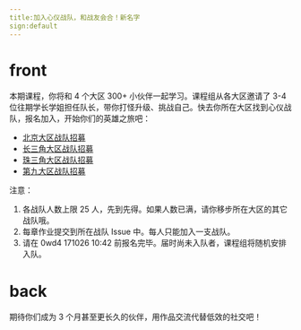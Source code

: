 ```yaml
---
title:加入心仪战队，和战友会合！新名字
sign:default
---
```


# front
本期课程，你将和 4 个大区 300+ 小伙伴一起学习。课程组从各大区邀请了 3-4 位往期学长学姐担任队长，带你打怪升级、挑战自己。快去你所在大区找到心仪战队，报名加入，开始你们的英雄之旅吧：

- [北京大区战队招募](https://github.com/AIWriter/Writer005/issues?q=is%3Aissue+is%3Aopen+label%3A%E5%8C%97%E4%BA%AC%E5%A4%A7%E5%8C%BA)
- [长三角大区战队招募](https://github.com/AIWriter/Writer005/issues?q=is%3Aissue+is%3Aopen+label%3A%E9%95%BF%E4%B8%89%E8%A7%92%E5%A4%A7%E5%8C%BA)
- [珠三角大区战队招募](https://github.com/AIWriter/Writer005/issues?q=is%3Aissue+is%3Aopen+label%3A%E7%8F%A0%E4%B8%89%E8%A7%92%E5%A4%A7%E5%8C%BA)
- [第九大区战队招募](https://github.com/AIWriter/Writer005/issues?q=is%3Aissue+is%3Aopen+label%3A%E7%AC%AC%E4%B9%9D%E5%A4%A7%E5%8C%BA)


注意：

1. 各战队人数上限 25 人，先到先得。如果人数已满，请你移步所在大区的其它战队哦。
2. 每章作业提交到所在战队 Issue 中。每人只能加入一支战队。
3. 请在 0wd4 171026 10:42 前报名完毕。届时尚未入队者，课程组将随机安排入队。


# back
期待你们成为 3 个月甚至更长久的伙伴，用作品交流代替低效的社交吧！



